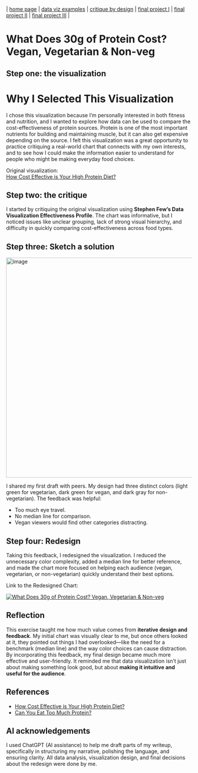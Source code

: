 | [home page](https://kss6111.github.io/Krutarth-Shah-Portfolio/) | [data viz examples](dataviz-examples) | [critique by design](critique-by-design) | [final project I](final-project-part-one) | [final project II](final-project-part-two) | [final project III](final-project-part-three) |

# What Does 30g of Protein Cost? Vegan, Vegetarian & Non-veg

## Step one: the visualization

# Why I Selected This Visualization
I chose this visualization because I’m personally interested in both fitness and nutrition, and I wanted to explore how data can be used to compare the cost-effectiveness of protein sources. Protein is one of the most important nutrients for building and maintaining muscle, but it can also get expensive depending on the source. I felt this visualization was a great opportunity to practice critiquing a real-world chart that connects with my own interests, and to see how I could make the information easier to understand for people who might be making everyday food choices.  

Original visualization:  
[How Cost Effective is Your High Protein Diet?](https://www.thebodybuildingdietitians.com/blog/how-cost-effective-is-your-high-protein-diet)  

## Step two: the critique
I started by critiquing the original visualization using **Stephen Few’s Data Visualization Effectiveness Profile**. The chart was informative, but I noticed issues like unclear grouping, lack of strong visual hierarchy, and difficulty in quickly comparing cost-effectiveness across food types.  

## Step three: Sketch a solution

<img width="1157" height="597" alt="image" src="https://github.com/user-attachments/assets/b0480157-1525-4503-882f-71f392bb6011" />

I shared my first draft with peers. My design had three distinct colors (light green for vegetarian, dark green for vegan, and dark gray for non-vegetarian). The feedback was helpful:  
- Too much eye travel.  
- No median line for comparison.  
- Vegan viewers would find other categories distracting.  

## Step four: Redesign
Taking this feedback, I redesigned the visualization. I reduced the unnecessary color complexity, added a median line for better reference, and made the chart more focused on helping each audience (vegan, vegetarian, or non-vegetarian) quickly understand their best options.

Link to the Redesigned Chart:
<div class='tableauPlaceholder' id='viz1758253988350' style='position: relative'><noscript><a href='#'><img alt='What Does 30g of Protein Cost? Vegan, Vegetarian &amp; Non-veg ' src='https:&#47;&#47;public.tableau.com&#47;static&#47;images&#47;Pr&#47;ProteinSource1&#47;Cost-EfficientProteinSourcesVeganVegetarian2&#47;1_rss.png' style='border: none' /></a></noscript><object class='tableauViz'  style='display:none;'><param name='host_url' value='https%3A%2F%2Fpublic.tableau.com%2F' /> <param name='embed_code_version' value='3' /> <param name='site_root' value='' /><param name='name' value='ProteinSource1&#47;Cost-EfficientProteinSourcesVeganVegetarian2' /><param name='tabs' value='no' /><param name='toolbar' value='yes' /><param name='static_image' value='https:&#47;&#47;public.tableau.com&#47;static&#47;images&#47;Pr&#47;ProteinSource1&#47;Cost-EfficientProteinSourcesVeganVegetarian2&#47;1.png' /> <param name='animate_transition' value='yes' /><param name='display_static_image' value='yes' />
  <param name='display_spinner' value='yes' /><param name='display_overlay' value='yes' /><param name='display_count' value='yes' /><param name='language' value='en-US' /><param name='filter' value='publish=yes' /></object></div>
  <script type='text/javascript'>
    var divElement = document.getElementById('viz1758253988350');
    var vizElement = divElement.getElementsByTagName('object')[0];
    vizElement.style.width='100%';vizElement.style.height=(divElement.offsetWidth*0.75)+'px';
    var scriptElement = document.createElement('script');
    scriptElement.src = 'https://public.tableau.com/javascripts/api/viz_v1.js';
    vizElement.parentNode.insertBefore(scriptElement, vizElement);
  </script>


## Reflection
This exercise taught me how much value comes from **iterative design and feedback**. My initial chart was visually clear to me, but once others looked at it, they pointed out things I had overlooked—like the need for a benchmark (median line) and the way color choices can cause distraction. By incorporating this feedback, my final design became much more effective and user-friendly. It reminded me that data visualization isn’t just about making something look good, but about **making it intuitive and useful for the audience**.  

## References
- [How Cost Effective is Your High Protein Diet?](https://www.thebodybuildingdietitians.com/blog/how-cost-effective-is-your-high-protein-diet)  
- [Can You Eat Too Much Protein?](https://lifehacker.com/health/can-you-eat-too-much-protein)  


## AI acknowledgements
I used ChatGPT (AI assistance) to help me draft parts of my writeup, specifically in structuring my narrative, polishing the language, and ensuring clarity. All data analysis, visualization design, and final decisions about the redesign were done by me.  

